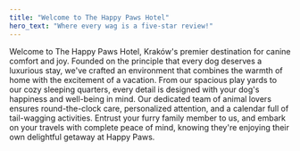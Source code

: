 ```yaml
---
title: "Welcome to The Happy Paws Hotel"
hero_text: "Where every wag is a five-star review!"
---
```


Welcome to The Happy Paws Hotel, Kraków's premier destination for canine comfort and joy. Founded on the principle that every dog deserves a luxurious stay, we've crafted an environment that combines the warmth of home with the excitement of a vacation. From our spacious play yards to our cozy sleeping quarters, every detail is designed with your dog's happiness and well-being in mind. Our dedicated team of animal lovers ensures round-the-clock care, personalized attention, and a calendar full of tail-wagging activities. Entrust your furry family member to us, and embark on your travels with complete peace of mind, knowing they're enjoying their own delightful getaway at Happy Paws.
